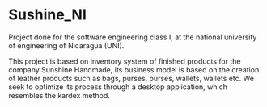 # Sushine_NI
Project done for the software engineering class I, at the national university of engineering of Nicaragua (UNI).

This project is based on inventory system of finished products for the company Sunshine Handmade, its business model is based on the creation of leather products such as bags, purses, purses, wallets, wallets etc. We seek to optimize its process through a desktop application, which resembles the kardex method.
